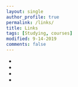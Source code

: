```yaml
---
layout: single
author_profile: true
permalink: /links/
title: Links
tags: [Studying, courses]
modified: 9-14-2019
comments: false
---
```



* 
* 
* 
* 

